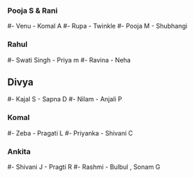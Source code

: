 
### Pooja S & Rani
#- Venu - Komal A
#- Rupa - Twinkle
#- Pooja M - Shubhangi

### Rahul
#- Swati Singh  - Priya m
#- Ravina -  Neha

## Divya
#- Kajal S  - Sapna D
#- Nilam  -  Anjali P

### Komal 
#- Zeba  - Pragati L
#- Priyanka  - Shivani C

### Ankita
#- Shivani J - Pragti R
#- Rashmi - Bulbul , Sonam G

